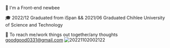 🌱 I'm a Front-end newbee

🎓 2022/12 Graduated from iSpan &&  2021/06 Graduated Chihlee University of Science and Technology

📩 To reach me/work things out together/any thoughts goodgood0331@gmail.com
![20221102002122](https://user-images.githubusercontent.com/111039847/211995839-2eddb96c-c5f4-4a89-b475-be4e9dc5f772.jpg)

<!--
**flybearr/flybearr** is a ✨ _special_ ✨ repository because its `README.md` (this file) appears on your GitHub profile.

Here are some ideas to get you started:

- 🔭 I’m currently working on ...
- 🌱 I’m currently learning ...
- 👯 I’m looking to collaborate on ...
- 🤔 I’m looking for help with ...
- 💬 Ask me about ...
- 📫 How to reach me: ...
- 😄 Pronouns: ...
- ⚡ Fun fact: ...
-->
